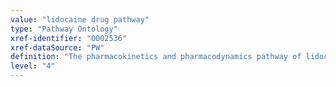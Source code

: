 ```yaml
---
value: "lidocaine drug pathway"
type: "Pathway Ontology"
xref-identifier: "0002536"
xref-dataSource: "PW"
definition: "The pharmacokinetics and pharmacodynamics pathway of lidocaine, an important class 1b antiarrhythmic drug also used as a local anesthetic. Genetic variations can result in changes in drug availability and can cause differences in the response of the organism to the drug."
level: "4"
---
```

